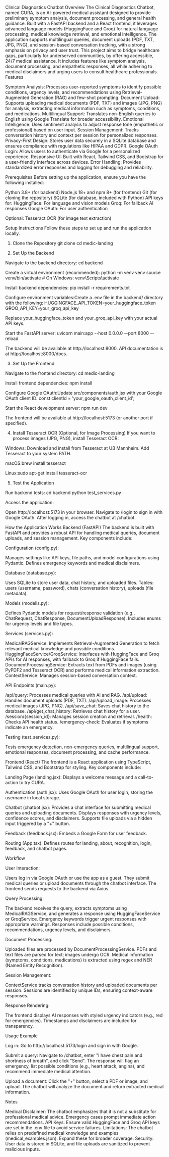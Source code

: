 Clinical Diagnostics Chatbot
Overview
The Clinical Diagnostics Chatbot, named CURA, is an AI-powered medical assistant designed to provide preliminary symptom analysis, document processing, and general health guidance. Built with a FastAPI backend and a React frontend, it leverages advanced language models (HuggingFace and Groq) for natural language processing, medical knowledge retrieval, and emotional intelligence. The application supports multilingual queries, document uploads (PDF, TXT, JPG, PNG), and session-based conversation tracking, with a strong emphasis on privacy and user trust.
This project aims to bridge healthcare gaps, particularly for underserved communities, by offering accessible, 24/7 medical assistance. It includes features like symptom analysis, document processing, and empathetic responses, all while adhering to medical disclaimers and urging users to consult healthcare professionals.
Features

Symptom Analysis: Processes user-reported symptoms to identify possible conditions, urgency levels, and recommendations using Retrieval-Augmented Generation (RAG) and few-shot prompting.
Document Upload: Supports uploading medical documents (PDF, TXT) and images (JPG, PNG) for analysis, extracting medical information such as symptoms, conditions, and medications.
Multilingual Support: Translates non-English queries to English using Google Translate for broader accessibility.
Emotional Intelligence: Uses sentiment analysis to adjust response tone (empathetic or professional) based on user input.
Session Management: Tracks conversation history and context per session for personalized responses.
Privacy-First Design: Stores user data securely in a SQLite database and ensures compliance with regulations like HIPAA and GDPR.
Google OAuth Login: Allows users to authenticate via Google for a personalized experience.
Responsive UI: Built with React, Tailwind CSS, and Bootstrap for a user-friendly interface across devices.
Error Handling: Provides standardized error responses and logging for debugging and reliability.

Prerequisites
Before setting up the application, ensure you have the following installed:

Python 3.8+ (for backend)
Node.js 18+ and npm 8+ (for frontend)
Git (for cloning the repository)
SQLite (for database, included with Python)
API keys for:
HuggingFace: For language and vision models
Groq: For fallback AI responses
Google OAuth: For user authentication


Optional: Tesseract OCR (for image text extraction)

Setup Instructions
Follow these steps to set up and run the application locally.
1. Clone the Repository
git clone <repository-url>
cd medic-landing

2. Set Up the Backend

Navigate to the backend directory:
cd backend


Create a virtual environment (recommended):
python -m venv venv
source venv/bin/activate  # On Windows: venv\Scripts\activate


Install backend dependencies:
pip install -r requirements.txt

Configure environment variables:Create a .env file in the backend/ directory with the following:
HUGGINGFACE_API_TOKEN=your_huggingface_token
GROQ_API_KEY=your_groq_api_key

Replace your_huggingface_token and your_groq_api_key with your actual API keys.

Start the FastAPI server:
uvicorn main:app --host 0.0.0.0 --port 8000 --reload

The backend will be available at http://localhost:8000. API documentation is at http://localhost:8000/docs.


3. Set Up the Frontend

Navigate to the frontend directory:
cd medic-landing


Install frontend dependencies:
npm install


Configure Google OAuth:Update src/components/auth.jsx with your Google OAuth client ID:
const clientId = 'your_google_oauth_client_id';


Start the React development server:
npm run dev

The frontend will be available at http://localhost:5173 (or another port if specified).


4. Install Tesseract OCR (Optional, for Image Processing)
If you want to process images (JPG, PNG), install Tesseract OCR:

Windows:
Download and install from Tesseract at UB Mannheim.
Add Tesseract to your system PATH.


macOS:brew install tesseract


Linux:sudo apt-get install tesseract-ocr



5. Test the Application

Run backend tests:
cd backend
python test_services.py


Access the application:

Open http://localhost:5173 in your browser.
Navigate to /login to sign in with Google OAuth.
After logging in, access the chatbot at /chatbot.



How the Application Works
Backend (FastAPI)
The backend is built with FastAPI and provides a robust API for handling medical queries, document uploads, and session management. Key components include:

Configuration (config.py):

Manages settings like API keys, file paths, and model configurations using Pydantic.
Defines emergency keywords and medical disclaimers.


Database (database.py):

Uses SQLite to store user data, chat history, and uploaded files.
Tables: users (username, password), chats (conversation history), uploads (file metadata).


Models (modells.py):

Defines Pydantic models for request/response validation (e.g., ChatRequest, ChatResponse, DocumentUploadResponse).
Includes enums for urgency levels and file types.


Services (services.py):

MedicalRAGService: Implements Retrieval-Augmented Generation to fetch relevant medical knowledge and possible conditions.
HuggingFaceService/GroqService: Interfaces with HuggingFace and Groq APIs for AI responses, with fallback to Groq if HuggingFace fails.
DocumentProcessingService: Extracts text from PDFs and images (using PyPDF2 and Tesseract OCR) and performs medical information extraction.
ContextService: Manages session-based conversation context.


API Endpoints (main.py):

/api/query: Processes medical queries with AI and RAG.
/api/upload: Handles document uploads (PDF, TXT).
/api/upload_image: Processes medical images (JPG, PNG).
/api/save_chat: Saves chat history to the database.
/api/get_chat_history: Retrieves chat history for a user.
/session/{session_id}: Manages session creation and retrieval.
/health: Checks API health status.
/emergency-check: Evaluates if symptoms indicate an emergency.


Testing (test_services.py):

Tests emergency detection, non-emergency queries, multilingual support, emotional responses, document processing, and cache performance.



Frontend (React)
The frontend is a React application using TypeScript, Tailwind CSS, and Bootstrap for styling. Key components include:

Landing Page (landing.jsx):
Displays a welcome message and a call-to-action to try CURA.


Authentication (auth.jsx):
Uses Google OAuth for user login, storing the username in local storage.


Chatbot (chatbot.jsx):
Provides a chat interface for submitting medical queries and uploading documents.
Displays responses with urgency levels, confidence scores, and disclaimers.
Supports file uploads via a hidden input triggered by a "+" button.


Feedback (feedback.jsx):
Embeds a Google Form for user feedback.


Routing (App.tsx):
Defines routes for landing, about, recognition, login, feedback, and chatbot pages.



Workflow

User Interaction:

Users log in via Google OAuth or use the app as a guest.
They submit medical queries or upload documents through the chatbot interface.
The frontend sends requests to the backend via Axios.


Query Processing:

The backend receives the query, extracts symptoms using MedicalRAGService, and generates a response using HuggingFaceService or GroqService.
Emergency keywords trigger urgent responses with appropriate warnings.
Responses include possible conditions, recommendations, urgency levels, and disclaimers.


Document Processing:

Uploaded files are processed by DocumentProcessingService.
PDFs and text files are parsed for text; images undergo OCR.
Medical information (symptoms, conditions, medications) is extracted using regex and NER (Named Entity Recognition).


Session Management:

ContextService tracks conversation history and uploaded documents per session.
Sessions are identified by unique IDs, ensuring context-aware responses.


Response Rendering:

The frontend displays AI responses with styled urgency indicators (e.g., red for emergencies).
Timestamps and disclaimers are included for transparency.



Usage Example

Log in:
Go to http://localhost:5173/login and sign in with Google.


Submit a query:
Navigate to /chatbot, enter "I have chest pain and shortness of breath", and click "Send".
The response will flag an emergency, list possible conditions (e.g., heart attack, angina), and recommend immediate medical attention.


Upload a document:
Click the "+" button, select a PDF or image, and upload.
The chatbot will analyze the document and return extracted medical information.



Notes

Medical Disclaimer: The chatbot emphasizes that it is not a substitute for professional medical advice. Emergency cases prompt immediate action recommendations.
API Keys: Ensure valid HuggingFace and Groq API keys are set in the .env file to avoid service failures.
Limitations: The chatbot relies on predefined medical knowledge and examples (medical_examples.json). Expand these for broader coverage.
Security: User data is stored in SQLite, and file uploads are sanitized to prevent malicious inputs.
